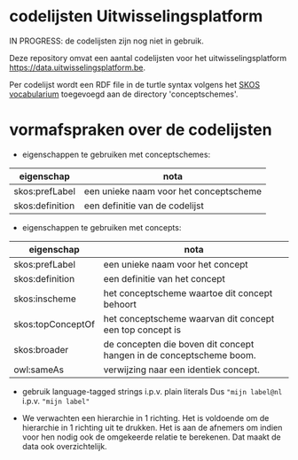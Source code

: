 # codelijsten Uitwisselingsplatform

IN PROGRESS: de codelijsten zijn nog niet in gebruik.

Deze repository omvat een aantal codelijsten voor het uitwisselingsplatform https://data.uitwisselingsplatform.be.

Per codelijst wordt een RDF file in de turtle syntax volgens het [SKOS vocabularium](https://www.w3.org/TR/skos-primer/) toegevoegd aan de directory 'conceptschemes'.

# vormafspraken over de codelijsten


- eigenschappen te gebruiken met conceptschemes:

|eigenschap | nota |
|-----------|------|
skos:prefLabel | een unieke naam voor het conceptscheme
skos:definition | een definitie van de codelijst

- eigenschappen te gebruiken met concepts:

|eigenschap | nota |
|-----------|------|
skos:prefLabel | een unieke naam voor het concept
skos:definition | een definitie van het concept
skos:inscheme  | het conceptscheme waartoe dit concept behoort
skos:topConceptOf | het conceptscheme waarvan dit concept een top concept is 
skos:broader | de concepten die boven dit concept hangen in de conceptscheme boom.
owl:sameAs | verwijzing naar een identiek concept.

- gebruik language-tagged strings i.p.v. plain literals
Dus `"mijn label@nl` i.p.v. `"mijn label"`

- We verwachten een hierarchie in 1 richting. Het is voldoende om de hierarchie in 1 richting uit te drukken. Het is aan de afnemers om indien voor hen nodig ook de omgekeerde relatie te berekenen. Dat maakt de data ook overzichtelijk. 




